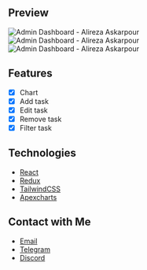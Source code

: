 ## Preview

![Admin Dashboard - Alireza Askarpour](https://i.ibb.co/S6G4NzX/vuexy-1.png)
![Admin Dashboard - Alireza Askarpour](https://i.ibb.co/wLHMLvY/vuexy-2.png)
![Admin Dashboard - Alireza Askarpour](https://i.ibb.co/1vTfGYZ/vuexy-3.png)

## Features

- [x] Chart
- [x] Add task
- [x] Edit task
- [x] Remove task
- [x] Filter task

## Technologies

- [React](https://reactjs.org)
- [Redux](https://redux.js.org)
- [TailwindCSS](http://tailwindcss.com)
- [Apexcharts](https://apexcharts.com)

## Contact with Me

- [Email](mailto:askarpourdev@gmail.com)
- [Telegram](https://t.me/AlirezaAskarpour)
- [Discord](https://discord.com/users/846265766139527168)
